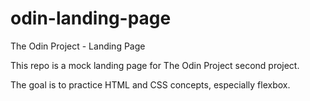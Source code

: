 # odin-landing-page

The Odin Project - Landing Page

This repo is a mock landing page for The Odin Project second project.

The goal is to practice HTML and CSS concepts, especially flexbox.